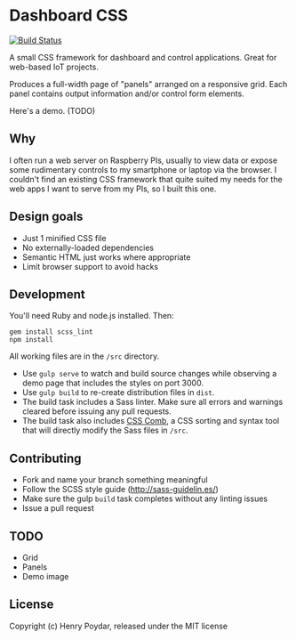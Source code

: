 # Dashboard CSS

[![Build Status](https://travis-ci.org/hpoydar/dashboard-css.svg?branch=master)](https://travis-ci.org/hpoydar/dashboard-css?branch=master)

A small CSS framework for dashboard and control applications. Great for web-based IoT projects.

Produces a full-width page of "panels" arranged on a responsive grid. Each panel contains output information and/or control form elements.

Here's a demo. (TODO)

## Why

I often run a web server on Raspberry PIs, usually to view data or expose some rudimentary controls to my smartphone or laptop via the browser. I couldn't find an existing CSS framework that quite suited my needs for the web apps I want to serve from my PIs, so I built this one.

## Design goals

- Just 1 minified CSS file
- No externally-loaded dependencies
- Semantic HTML just works where appropriate
- Limit browser support to avoid hacks

## Development

You'll need Ruby and node.js installed. Then:

    gem install scss_lint
    npm install

All working files are in the `/src` directory.

- Use `gulp serve` to watch and build source changes while observing a demo page that includes the styles on port 3000.
- Use `gulp build` to re-create distribution files in `dist`.
- The build task includes a Sass linter. Make sure all errors and warnings cleared before issuing any pull requests.
- The build task also includes [CSS Comb](http://csscomb.com), a CSS sorting and syntax tool that will directly modify the Sass files in `/src`.

## Contributing

- Fork and name your branch something meaningful
- Follow the SCSS style guide (http://sass-guidelin.es/)
- Make sure the gulp `build` task completes without any linting issues
- Issue a pull request

## TODO

- Grid
- Panels
- Demo image

## License

Copyright (c) Henry Poydar, released under the MIT license